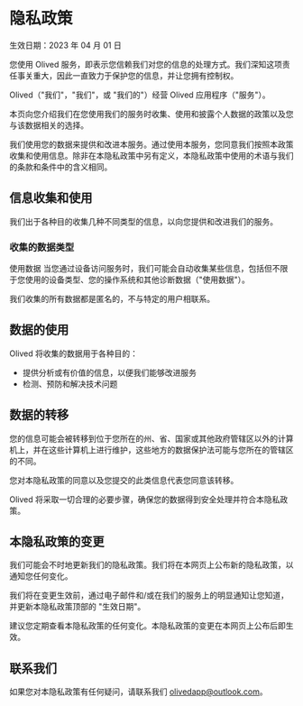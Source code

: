 # 隐私政策

生效日期：2023 年 04 月 01 日

您使用 Olived 服务，即表示您信赖我们对您的信息的处理方式。我们深知这项责任事关重大，因此一直致力于保护您的信息，并让您拥有控制权。

Olived（"我们"，"我们"，或 "我们的"）经营 Olived 应用程序（"服务"）。

本页向您介绍我们在您使用我们的服务时收集、使用和披露个人数据的政策以及您与该数据相关的选择。

我们使用您的数据来提供和改进本服务。通过使用本服务，您同意我们按照本政策收集和使用信息。除非在本隐私政策中另有定义，本隐私政策中使用的术语与我们的条款和条件中的含义相同。

## 信息收集和使用

我们出于各种目的收集几种不同类型的信息，以向您提供和改进我们的服务。

### 收集的数据类型

使用数据
当您通过设备访问服务时，我们可能会自动收集某些信息，包括但不限于您使用的设备类型、您的操作系统和其他诊断数据（"使用数据"）。

我们收集的所有数据都是匿名的，不与特定的用户相联系。

## 数据的使用

Olived 将收集的数据用于各种目的：

- 提供分析或有价值的信息，以便我们能够改进服务
- 检测、预防和解决技术问题

## 数据的转移

您的信息可能会被转移到位于您所在的州、省、国家或其他政府管辖区以外的计算机上，并在这些计算机上进行维护，这些地方的数据保护法可能与您所在的管辖区的不同。

您对本隐私政策的同意以及您提交的此类信息代表您同意该转移。

Olived 将采取一切合理的必要步骤，确保您的数据得到安全处理并符合本隐私政策。

## 本隐私政策的变更

我们可能会不时地更新我们的隐私政策。我们将在本网页上公布新的隐私政策，以通知您任何变化。

我们将在变更生效前，通过电子邮件和/或在我们的服务上的明显通知让您知道，并更新本隐私政策顶部的 "生效日期"。

建议您定期查看本隐私政策的任何变化。本隐私政策的变更在本网页上公布后即生效。

## 联系我们

如果您对本隐私政策有任何疑问，请联系我们 olivedapp@outlook.com。

